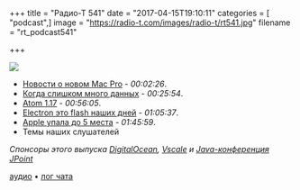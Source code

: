 +++
title = "Радио-Т 541"
date = "2017-04-15T19:10:11"
categories = [ "podcast",]
image = "https://radio-t.com/images/radio-t/rt541.jpg"
filename = "rt_podcast541"

+++

![](https://radio-t.com/images/radio-t/rt541.jpg)

- [Новости о новом Mac Pro](http://daringfireball.net/2017/04/the_mac_pro_lives) - *00:02:26*.
- [Когда слишком много данных](https://www.recode.net/2017/4/12/15275160/big-data-analytics-enterprise-technology-internet-of-things-iot) - *00:25:54*.
- [Atom 1.17](http://blog.atom.io/2017/04/12/atom-1-16.html) - *00:56:05*.
- [Electron это flash наших дней](https://josephg.com/blog/electron-is-flash-for-the-desktop/) - *01:05:37*.
- [Apple упала до 5 места](http://www.cultofmac.com/475833/apple-drops-fifth-place-2017-laptop-rankings/) - *01:45:59*.
- Темы наших слушателей

*Спонсоры этого выпуска [DigitalOcean](https://www.digitalocean.com), [Vscale](http://bit.ly/radio-t_vscale) и [Java-конференция JPoint](http://bit.ly/jpoint-radiot-2017)*


[аудио](https://cdn.radio-t.com/rt_podcast541.mp3) • [лог чата](http://chat.radio-t.com/logs/radio-t-541.html)
<audio src="https://cdn.radio-t.com/rt_podcast541.mp3" preload="none"></audio>